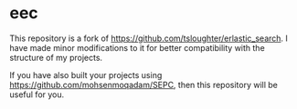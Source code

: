 eec
=====

This repository is a fork of https://github.com/tsloughter/erlastic_search. I have made minor modifications to it for better compatibility with the structure of my projects.

If you have also built your projects using https://github.com/mohsenmoqadam/SEPC, then this repository will be useful for you.
